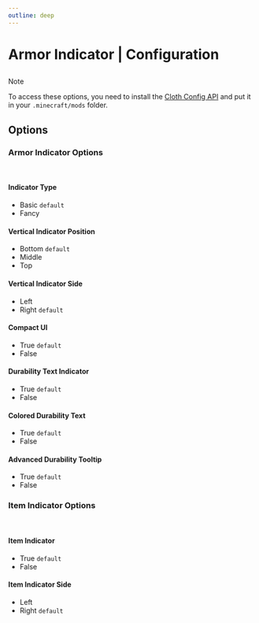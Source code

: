 ```yaml
---
outline: deep
---
```


# Armor Indicator | Configuration

##

> [!NOTE]
> To access these options, you need to install the <a href="https://modrinth.com/mod/cloth-config" target="_blank">Cloth Config API</a> and put it in your `.minecraft/mods` folder. 

## Options

<div class="configuration-group">

### Armor Indicator Options

</div>

<br>

<div class="configuration-option">

#### Indicator Type

</div>

- Basic `default`
- Fancy

<div class="configuration-option">

#### Vertical Indicator Position

</div>

- Bottom `default`
- Middle
- Top

<div class="configuration-option">

#### Vertical Indicator Side

</div>

- Left
- Right `default`

<div class="configuration-option">

#### Compact UI

</div>

- True `default`
- False

<div class="configuration-option">

#### Durability Text Indicator

</div>

- True `default`
- False

<div class="configuration-option">

#### Colored Durability Text

</div>

- True `default`
- False

<div class="configuration-option">

#### Advanced Durability Tooltip

</div>

- True `default`
- False

<div class="configuration-group">

### Item Indicator Options

</div>

<br>

<div class="configuration-option">

#### Item Indicator

</div>

- True `default`
- False

<div class="configuration-option">

#### Item Indicator Side

</div>

- Left
- Right `default`